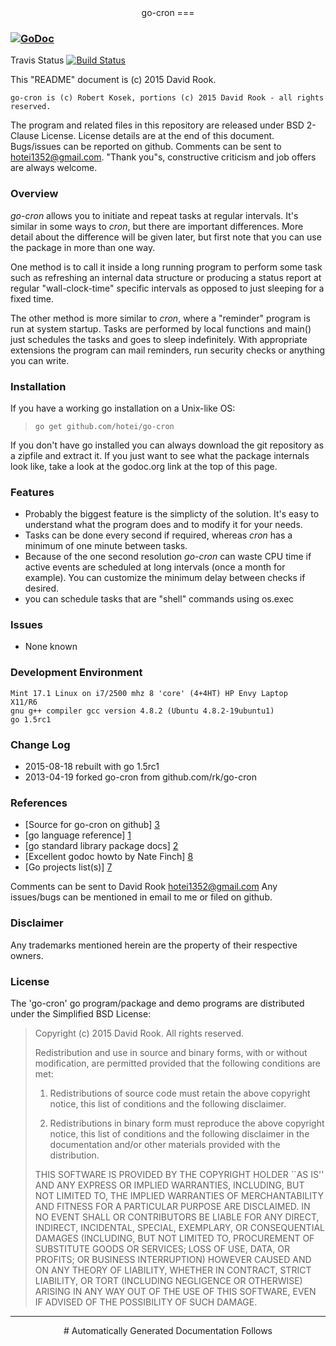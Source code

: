 <center>
go-cron
===
</center>

<h3>   <a href="http://godoc.org/github.com/hotei/go-cron">
<img src="https://godoc.org/github.com/hotei/ansiterm?status.png" alt="GoDoc" />
</a></h1>

Travis Status <a href="http://travis-ci.org/hotei/go-cron">
<img src="https://secure.travis-ci.org/hotei/go-cron.png" alt="Build Status" /></a>

This "README" document is (c) 2015 David Rook. 

```
go-cron is (c) Robert Kosek, portions (c) 2015 David Rook - all rights reserved.
```

The program
and related files in this repository are released under BSD 2-Clause License.
License details are at the end of this document. Bugs/issues can be reported on github.
Comments can be sent to <hotei1352@gmail.com>. "Thank you"s, constructive 
criticism and job offers are always welcome.

### Overview

_go-cron_ allows you to initiate and repeat tasks at regular intervals.  It's 
similar in some ways to _cron_, but there are important differences.  More detail
about the difference will be given later, but first note that you can use
the package in more than one way.  

One method is to call it inside a long running
program to perform some task such as refreshing an internal data structure or 
producing a status report at regular "wall-clock-time" specific intervals as
opposed to just sleeping for a fixed time.

The other method is more similar to _cron_, where a "reminder" program is run
at system startup.  Tasks are performed by local functions and main() just
schedules the tasks and goes to sleep indefinitely. With appropriate extensions
the program can mail reminders, run security checks or anything you can write.

### Installation

If you have a working go installation on a Unix-like OS:

> ```go get github.com/hotei/go-cron```

If you don't have go installed you can always download the git repository as
a zipfile and extract it. If you just want to see what the package internals
look like, take a look at the godoc.org link at the top of this page.


### Features

* Probably the biggest feature is the simplicty of the solution.  It's easy
to understand what the program does and to modify it for your needs.
* Tasks can be done every second if required, whereas _cron_ has a minimum of
one minute between tasks.
* Because of the one second resolution _go-cron_ can waste CPU time if active 
events are scheduled at long intervals (once a month for example). You can
customize the minimum delay between checks if desired.
* you can schedule tasks that are "shell" commands using os.exec 

### Issues
* None known

### Development Environment
	Mint 17.1 Linux on i7/2500 mhz 8 'core' (4+4HT) HP Envy Laptop
	X11/R6
	gnu g++ compiler gcc version 4.8.2 (Ubuntu 4.8.2-19ubuntu1)
	go 1.5rc1
	
### Change Log

* 2015-08-18 rebuilt with go 1.5rc1
* 2013-04-19 forked go-cron from github.com/rk/go-cron

### References

* [Source for go-cron on github] [3]
* [go language reference] [1] 
* [go standard library package docs] [2]
* [Excellent godoc howto by Nate Finch] [8]
* [Go projects list(s)] [7]

[1]: http://golang.org/ref/spec/ "go reference spec"
[2]: http://golang.org/pkg/ "go package docs"
[3]: http://github.com/hotei/go-cron "github.com/hotei/go-cron"
[4]: http://golang.org/doc/go1compat.html "Go 1.x API contract"
[5]: http://blog.golang.org/2011/06/profiling-go-programs.html "Profiling go code"
[6]: http://golang.org/doc/articles/godoc_documenting_go_code.html "GoDoc HowTo"
[7]: https://github.com/golang/go/wiki/Projects "go project list"
[8]: https://github.com/natefinch/godocgo "Nate Finch's Tutorial for GoDoc"

Comments can be sent to David Rook  <hotei1352@gmail.com>  Any issues/bugs
can be mentioned in email to me or filed on github.

### Disclaimer
Any trademarks mentioned herein are the property of their respective owners.

### License

The 'go-cron' go program/package and demo programs are distributed under the Simplified BSD License:

> Copyright (c) 2015 David Rook. All rights reserved.
> 
> Redistribution and use in source and binary forms, with or without modification, are
> permitted provided that the following conditions are met:
> 
>    1. Redistributions of source code must retain the above copyright notice, this list of
>       conditions and the following disclaimer.
> 
>    2. Redistributions in binary form must reproduce the above copyright notice, this list
>       of conditions and the following disclaimer in the documentation and/or other materials
>       provided with the distribution.
> 
> THIS SOFTWARE IS PROVIDED BY THE COPYRIGHT HOLDER ``AS IS'' AND ANY EXPRESS OR IMPLIED
> WARRANTIES, INCLUDING, BUT NOT LIMITED TO, THE IMPLIED WARRANTIES OF MERCHANTABILITY AND
> FITNESS FOR A PARTICULAR PURPOSE ARE DISCLAIMED. IN NO EVENT SHALL <COPYRIGHT HOLDER> OR
> CONTRIBUTORS BE LIABLE FOR ANY DIRECT, INDIRECT, INCIDENTAL, SPECIAL, EXEMPLARY, OR
> CONSEQUENTIAL DAMAGES (INCLUDING, BUT NOT LIMITED TO, PROCUREMENT OF SUBSTITUTE GOODS OR
> SERVICES; LOSS OF USE, DATA, OR PROFITS; OR BUSINESS INTERRUPTION) HOWEVER CAUSED AND ON
> ANY THEORY OF LIABILITY, WHETHER IN CONTRACT, STRICT LIABILITY, OR TORT (INCLUDING
> NEGLIGENCE OR OTHERWISE) ARISING IN ANY WAY OUT OF THE USE OF THIS SOFTWARE, EVEN IF
> ADVISED OF THE POSSIBILITY OF SUCH DAMAGE.

----

<center>
# Automatically Generated Documentation Follows
</center>

